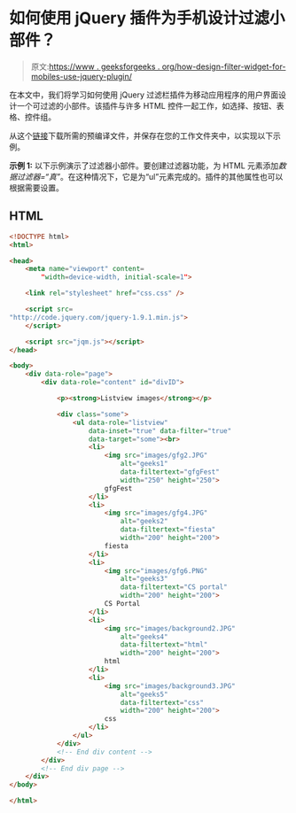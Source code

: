 # 如何使用 jQuery 插件为手机设计过滤小部件？

> 原文:[https://www . geeksforgeeks . org/how-design-filter-widget-for-mobiles-use-jquery-plugin/](https://www.geeksforgeeks.org/how-to-design-filter-widget-for-mobiles-using-jquery-plugin/)

在本文中，我们将学习如何使用 jQuery 过滤栏插件为移动应用程序的用户界面设计一个可过滤的小部件。该插件与许多 HTML 控件一起工作，如选择、按钮、表格、控件组。

从这个[链接](https://github.com/frequent/filterbar)下载所需的预编译文件，并保存在您的工作文件夹中，以实现以下示例。

**示例 1:** 以下示例演示了过滤器小部件。要创建过滤器功能，为 HTML 元素添加*数据过滤器=“真”*。在这种情况下，它是为“ul”元素完成的。插件的其他属性也可以根据需要设置。

## HTML

```html
<!DOCTYPE html>
<html>

<head>
    <meta name="viewport" content=
        "width=device-width, initial-scale=1">

    <link rel="stylesheet" href="css.css" />

    <script src=
"http://code.jquery.com/jquery-1.9.1.min.js">
    </script>

    <script src="jqm.js"></script>
</head>

<body>
    <div data-role="page">
        <div data-role="content" id="divID">

            <p><strong>Listview images</strong></p>

            <div class="some">
                <ul data-role="listview" 
                    data-inset="true" data-filter="true" 
                    data-target="some"><br>
                    <li>
                        <img src="images/gfg2.JPG" 
                            alt="geeks1" 
                            data-filtertext="gfgFest" 
                            width="250" height="250">
                        gfgFest
                    </li>
                    <li>
                        <img src="images/gfg4.JPG" 
                            alt="geeks2" 
                            data-filtertext="fiesta" 
                            width="200" height="200">
                        fiesta
                    </li>
                    <li>
                        <img src="images/gfg6.PNG" 
                            alt="geeks3" 
                            data-filtertext="CS portal" 
                            width="200" height="200">
                        CS Portal
                    </li>
                    <li>
                        <img src="images/background2.JPG" 
                            alt="geeks4" 
                            data-filtertext="html" 
                            width="200" height="200">
                        html
                    </li>
                    <li>
                        <img src="images/background3.JPG" 
                            alt="geeks5" 
                            data-filtertext="css" 
                            width="200" height="200">
                        css
                    </li>
                </ul>
            </div>
            <!-- End div content -->
        </div>
        <!-- End div page -->
    </div>
</body>

</html>
```